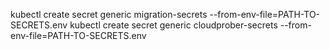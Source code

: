 

kubectl  create secret generic migration-secrets --from-env-file=PATH-TO-SECRETS.env
kubectl  create secret generic cloudprober-secrets --from-env-file=PATH-TO-SECRETS.env


